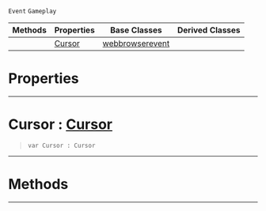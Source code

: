  `Event` `Gameplay`



|Methods|Properties|Base Classes|Derived Classes|
|---|---|---|---|
| |[ Cursor](https://github.com/ArendDanielek/ZeroDocsTest/blob/master/code_reference/class_reference/webbrowsercursorevent.markdown#cursor-zero-engine-docum)|[webbrowserevent](https://github.com/ArendDanielek/ZeroDocsTest/blob/master/code_reference/class_reference/webbrowserevent.markdown)| |


 #  Properties


---  
 #  Cursor : [Cursor](https://github.com/ArendDanielek/ZeroDocsTest/blob/master/code_reference/enum_reference.markdown#cursor)

> 
> ``` lang=cpp, name=Zilch
> var Cursor : Cursor


---  
 #  Methods


---  
 
  
  
  
  
  
  
  

 